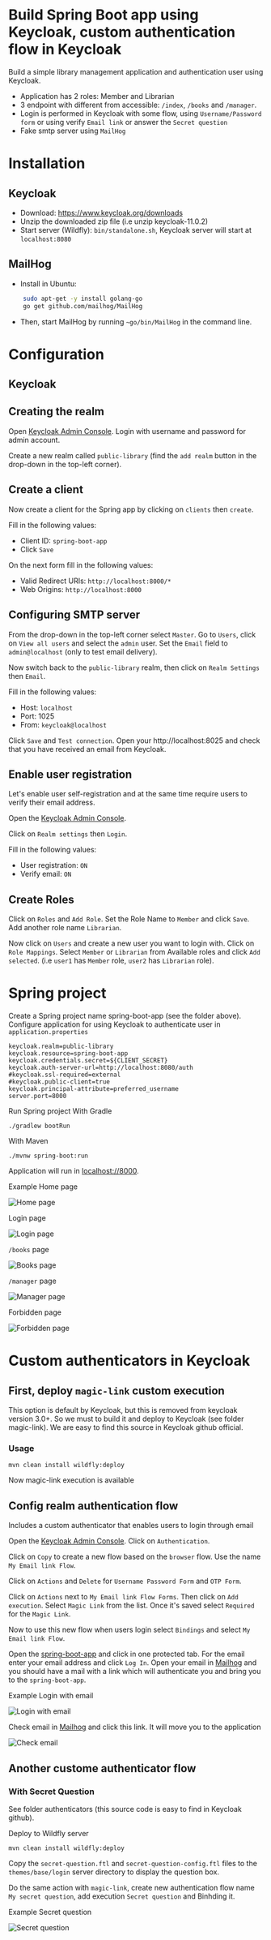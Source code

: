 # Build Spring Boot app using Keycloak, custom authentication flow in Keycloak
Build a simple library management application and authentication user using Keycloak. 
- Application has 2 roles: Member and Librarian
- 3 endpoint with different from accessible: `/index`, `/books` and `/manager`.
- Login is performed in Keycloak with some flow, using `Username/Password form` or using verify `Email link` or answer the `Secret question`
- Fake smtp server using `MailHog`

# Installation
## Keycloak
- Download: https://www.keycloak.org/downloads
- Unzip the downloaded zip file (i.e unzip keycloak-11.0.2)
- Start server (Wildfly): `bin/standalone.sh`, Keycloak server will start at `localhost:8080`

## MailHog
- Install in Ubuntu: 
```bash
    sudo apt-get -y install golang-go
    go get github.com/mailhog/MailHog
```
- Then, start MailHog by running `~go/bin/MailHog` in the command line.

# Configuration
## **Keycloak**

## Creating the realm

Open [Keycloak Admin Console](http://localhost:8080/auth/admin/). Login with username and password for admin account.

Create a new realm called `public-library` (find the `add realm` button in the drop-down in the top-left corner). 

## Create a client

Now create a client for the Spring app by clicking on `clients` then `create`.

Fill in the following values:

* Client ID: `spring-boot-app`
* Click `Save`

On the next form fill in the following values:

* Valid Redirect URIs: `http://localhost:8000/*`
* Web Origins: `http://localhost:8000`

## Configuring SMTP server

From the drop-down in the top-left corner select `Master`. Go to `Users`, click on `View all users` and select the `admin` user. Set the `Email` field to `admin@localhost` (only to test email delivery).

Now switch back to the `public-library` realm, then click on `Realm Settings` then `Email`. 

Fill in the following values:

* Host: `localhost`
* Port: 1025
* From: `keycloak@localhost`

Click `Save` and `Test connection`. Open your http://localhost:8025 and check that you have received an email from Keycloak.

## Enable user registration

Let's enable user self-registration and at the same time require users to verify their email address.

Open the [Keycloak Admin Console](http://localhost:8080/auth/admin/). 

Click on `Realm settings` then `Login`.

Fill in the following values:

* User registration: `ON`
* Verify email: `ON`

## Create Roles

Click on `Roles` and `Add Role`. Set the Role Name to `Member` and click `Save`. Add another role name `Librarian`.

Now click on `Users` and create a new user you want to login with. Click on `Role Mappings`. 
Select `Member` or `Librarian` from Available roles and click `Add selected`. (i.e `user1` has `Member` role, `user2` has `Librarian` role).


# **Spring project**

Create a Spring project name spring-boot-app (see the folder above). Configure application for using Keycloak to authenticate user in `application.properties`

    keycloak.realm=public-library
    keycloak.resource=spring-boot-app
    keycloak.credentials.secret=${CLIENT_SECRET}
    keycloak.auth-server-url=http://localhost:8080/auth
    #keycloak.ssl-required=external
    #keycloak.public-client=true
    keycloak.principal-attribute=preferred_username
    server.port=8000

Run Spring project With Gradle

    ./gradlew bootRun

With Maven

    ./mvnw spring-boot:run

Application will run in [localhost://8000](http://localhost:8000).

Example Home page

![Home page](/images/home-page.png)

Login page

![Login page](/images/login-page.png)

`/books` page

![Books page](/images/books-page.png)

`/manager` page

![Manager page](/images/manage-page.png)

Forbidden page

![Forbidden page](/images/forbidden-page.png)


# Custom authenticators in Keycloak
## First, deploy `magic-link` custom execution
This option is default by Keycloak, but this is removed from keycloak version 3.0+. So we must to build it and deploy to Keycloak (see folder magic-link). We are easy to find this source in Keycloak github official.

### Usage

    mvn clean install wildfly:deploy

Now magic-link execution is available 

## Config realm authentication flow
Includes a custom authenticator that enables users to login through email

Open the [Keycloak Admin Console](http://localhost:8080/auth/admin/).  Click on `Authentication`. 

Click on `Copy` to create a new flow based on the `browser` flow. Use the name `My Email link Flow`.

Click on `Actions` and `Delete` for `Username Password Form` and `OTP Form`.

Click on `Actions` next to `My Email link Flow Forms`. Then click on `Add execution`.
Select `Magic Link` from the list. Once it's saved select `Required` for the `Magic Link`.

Now to use this new flow when users login select `Bindings` and select `My Email link Flow`.

Open the [spring-boot-app](http://localhost:8000) and click in one protected tab. For the email enter your email address and click `Log In`. Open your email in [Mailhog](http://localhost:8025) and you should have a mail with a link which will authenticate you and bring you to the `spring-boot-app`.

Example Login with email

![Login with email](/images/email-login.png)

Check email in [Mailhog](http://localhost:8025) and click this link. It will move you to the application

![Check email](/images/view-email.png)


## Another custome authenticator flow
### With Secret Question
See folder authenticators (this source code is easy to find in Keycloak github). 

Deploy to Wildfly server

    mvn clean install wildfly:deploy

Copy the `secret-question.ftl` and `secret-question-config.ftl` files to the `themes/base/login` server directory to display the question box. 

Do the same action with `magic-link`, create new authentication flow name `My secret question`, add execution `Secret question` and Binhding it.

Example Secret question

![Secret question](/images/secret-question.png)



